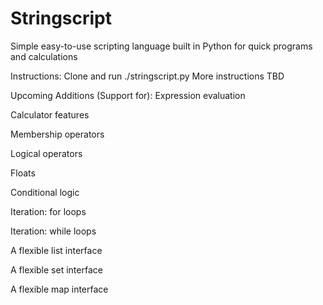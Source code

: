 # Stringscript
Simple easy-to-use scripting language built in Python for quick programs and calculations

Instructions:
Clone and run ./stringscript.py
More instructions TBD

Upcoming Additions (Support for):
Expression evaluation

Calculator features

Membership operators

Logical operators

Floats

Conditional logic

Iteration: for loops

Iteration: while loops

A flexible list interface

A flexible set interface

A flexible map interface
